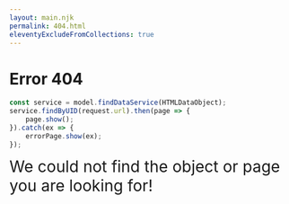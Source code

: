 ```yaml
---
layout: main.njk
permalink: 404.html
eleventyExcludeFromCollections: true
---
```


# Error 404

```typescript
const service = model.findDataService(HTMLDataObject);
service.findByUID(request.url).then(page => {
    page.show();
}).catch(ex => {
    errorPage.show(ex);
});
```
<span style="font-size: 2em; text-align: center;">We could not find the object or page you are looking for!</span>
